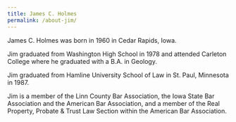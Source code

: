 ```yaml
---
title: James C. Holmes
permalink: /about-jim/
---
```


James C. Holmes was born in 1960 in Cedar Rapids, Iowa.

Jim graduated from Washington High School in 1978 and attended Carleton College where he graduated with a B.A. in Geology.

Jim graduated from Hamline University School of Law in St. Paul, Minnesota in 1987.

Jim is a member of the Linn County Bar Association, the Iowa State Bar Association and the American Bar Association, and a member of the Real Property, Probate & Trust Law Section within the American Bar Association.
